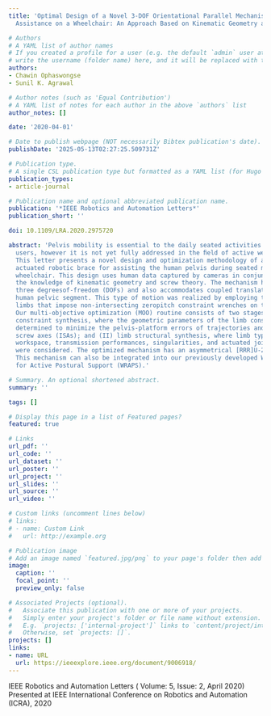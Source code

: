 ```yaml
---
title: 'Optimal Design of a Novel 3-DOF Orientational Parallel Mechanism for Pelvic
  Assistance on a Wheelchair: An Approach Based on Kinematic Geometry and Screw Theory'

# Authors
# A YAML list of author names
# If you created a profile for a user (e.g. the default `admin` user at `content/authors/admin/`), 
# write the username (folder name) here, and it will be replaced with their full name and linked to their profile.
authors:
- Chawin Ophaswongse
- Sunil K. Agrawal

# Author notes (such as 'Equal Contribution')
# A YAML list of notes for each author in the above `authors` list
author_notes: []

date: '2020-04-01'

# Date to publish webpage (NOT necessarily Bibtex publication's date).
publishDate: '2025-05-13T02:27:25.509731Z'

# Publication type.
# A single CSL publication type but formatted as a YAML list (for Hugo requirements).
publication_types:
- article-journal

# Publication name and optional abbreviated publication name.
publication: '*IEEE Robotics and Automation Letters*'
publication_short: ''

doi: 10.1109/LRA.2020.2975720

abstract: 'Pelvis mobility is essential to the daily seated activities of wheelchair
  users, however it is not yet fully addressed in the ﬁeld of active wearable devices.
  This letter presents a novel design and optimization methodology of an in-parallel
  actuated robotic brace for assisting the human pelvis during seated maneuvers on
  wheelchair. This design uses human data captured by cameras in conjunction with
  the knowledge of kinematic geometry and screw theory. The mechanism has full rotational
  three degreesof-freedom (DOFs) and also accommodates coupled translation of the
  human pelvic segment. This type of motion was realized by employing three kinematic
  limbs that impose non-intersecting zeropitch constraint wrenches on the platform.
  Our multi-objective optimization (MOO) routine consists of two stages: (I) platform
  constraint synthesis, where the geometric parameters of the limb constraints were
  determined to minimize the pelvis-platform errors of trajectories and instantaneous
  screw axes (ISAs); and (II) limb structural synthesis, where limb types and dimensions,
  workspace, transmission performances, singularities, and actuated joint displacements
  were considered. The optimized mechanism has an asymmetrical [RRR]U-2[RR]S architecture.
  This mechanism can also be integrated into our previously developed Wheelchair Robot
  for Active Postural Support (WRAPS).'

# Summary. An optional shortened abstract.
summary: ''

tags: []

# Display this page in a list of Featured pages?
featured: true

# Links
url_pdf: ''
url_code: ''
url_dataset: ''
url_poster: ''
url_project: ''
url_slides: ''
url_source: ''
url_video: ''

# Custom links (uncomment lines below)
# links:
# - name: Custom Link
#   url: http://example.org

# Publication image
# Add an image named `featured.jpg/png` to your page's folder then add a caption below.
image:
  caption: ''
  focal_point: ''
  preview_only: false

# Associated Projects (optional).
#   Associate this publication with one or more of your projects.
#   Simply enter your project's folder or file name without extension.
#   E.g. `projects: ['internal-project']` links to `content/project/internal-project/index.md`.
#   Otherwise, set `projects: []`.
projects: []
links:
- name: URL
  url: https://ieeexplore.ieee.org/document/9006918/
---
```


IEEE Robotics and Automation Letters ( Volume: 5, Issue: 2, April 2020)
Presented at IEEE International Conference on Robotics and Automation (ICRA), 2020